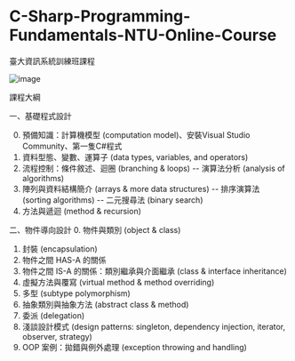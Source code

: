 # C-Sharp-Programming-Fundamentals-NTU-Online-Course
臺大資訊系統訓練班課程

![image](https://github.com/Yan-Ju-Wang/C-Sharp-Programming-Fundamentals-NTU-Online-Course/assets/125424141/d72fc83b-2827-41b1-b59d-5fe342dcdfd0)

課程大綱

一、基礎程式設計

0. 預備知識：計算機模型 (computation model)、安裝Visual Studio Community、第一隻C#程式
1. 資料型態、變數、運算子 (data types, variables, and operators)
2. 流程控制：條件敘述、迴圈 (branching & loops)
-- 演算法分析 (analysis of algorithms)
3. 陣列與資料結構簡介 (arrays & more data structures)
-- 排序演算法 (sorting algorithms)
-- 二元搜尋法 (binary search)
4. 方法與遞迴 (method & recursion)

二、物件導向設計
0. 物件與類別 (object & class)
1. 封裝 (encapsulation)
2. 物件之間 HAS-A 的關係
3. 物件之間 IS-A 的關係：類別繼承與介面繼承 (class & interface inheritance)
4. 虛擬方法與覆寫 (virtual method & method overriding)
5. 多型 (subtype polymorphism)
6. 抽象類別與抽象方法 (abstract class & method)
7. 委派 (delegation)
8. 淺談設計模式 (design patterns: singleton, dependency injection, iterator, observer, strategy)
9. OOP 案例：拋錯與例外處理 (exception throwing and handling)
